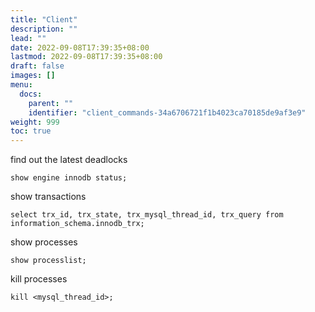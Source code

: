 ```yaml
---
title: "Client"
description: ""
lead: ""
date: 2022-09-08T17:39:35+08:00
lastmod: 2022-09-08T17:39:35+08:00
draft: false
images: []
menu:
  docs:
    parent: ""
    identifier: "client_commands-34a6706721f1b4023ca70185de9af3e9"
weight: 999
toc: true
---
```

find out the latest deadlocks
```mysql
show engine innodb status;
```
show transactions
```mysql
select trx_id, trx_state, trx_mysql_thread_id, trx_query from information_schema.innodb_trx;
```
show processes
```mysql
show processlist;
```
kill processes
```mysql
kill <mysql_thread_id>;
```
